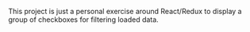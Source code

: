 This project is just a personal exercise around React/Redux to display a group of checkboxes for filtering loaded data.
